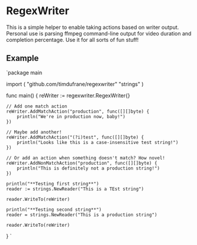 # RegexWriter
This is a simple helper to enable taking actions based on writer output. Personal use is parsing ffmpeg command-line output for video duration and completion percentage. Use it for all sorts of fun stuff!

## Example
`package main

import (
	"github.com/timdufrane/regexwriter"
	"strings"
)

func main() {
	reWriter := regexwriter.RegexWriter{}

    // Add one match action
	reWriter.AddMatchAction("production", func([][]byte) {
		println("We're in production now, baby!")
	})

    // Maybe add another!
	reWriter.AddMatchAction("(?i)test", func([][]byte) {
		println("Looks like this is a case-insensitive test string!")
	})

    // Or add an action when something doesn't match? How novel!
	reWriter.AddNonMatchAction("production", func([][]byte) {
		println("This is definitely not a production string!")
	})

	println("**Testing first string**")
	reader := strings.NewReader("This is a TEst string")

	reader.WriteTo(reWriter)

	println("**Testing second string**")
	reader = strings.NewReader("This is a production string")

	reader.WriteTo(reWriter)
}
`
